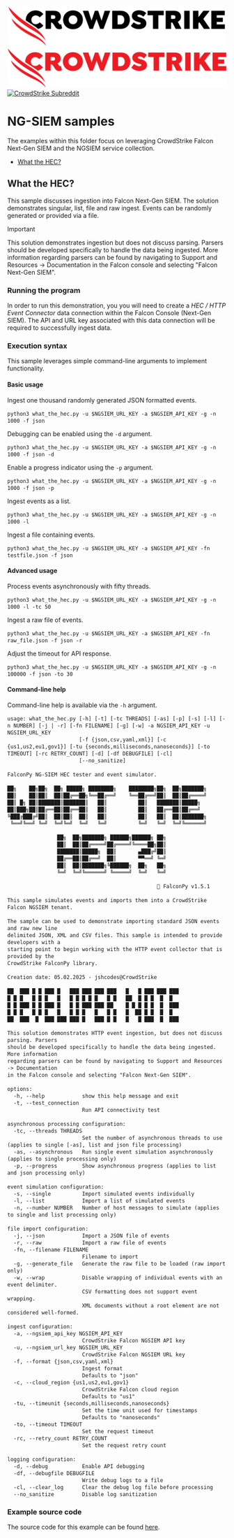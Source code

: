 ![CrowdStrike FalconPy](https://raw.githubusercontent.com/CrowdStrike/falconpy/main/docs/asset/cs-logo.png#gh-light-mode-only)
![CrowdStrike FalconPy](https://raw.githubusercontent.com/CrowdStrike/falconpy/main/docs/asset/cs-logo-red.png#gh-dark-mode-only)
[![CrowdStrike Subreddit](https://img.shields.io/badge/-r%2Fcrowdstrike-white?logo=reddit&labelColor=gray&link=https%3A%2F%2Freddit.com%2Fr%2Fcrowdstrike)](https://reddit.com/r/crowdstrike)

# NG-SIEM samples
The examples within this folder focus on leveraging CrowdStrike Falcon Next-Gen SIEM and the NGSIEM service collection.

- [What the HEC?](#what-the-hec)

## What the HEC?
This sample discusses ingestion into Falcon Next-Gen SIEM. The solution demonstrates singular, list, file and raw ingest. Events can be randomly generated or provided via a file.

> [!IMPORTANT]
> This solution demonstrates ingestion but does not discuss parsing. Parsers should be developed specifically to handle the data being ingested.
> More information regarding parsers can be found by navigating to Support and Resources -> Documentation in the Falcon console and selecting "Falcon Next-Gen SIEM".

### Running the program
In order to run this demonstration, you you will need to create a _HEC / HTTP Event Connector_ data connection within the Falcon Console (Next-Gen SIEM).
The API and URL key associated with this data connection will be required to successfully ingest data.

### Execution syntax
This sample leverages simple command-line arguments to implement functionality.

#### Basic usage
Ingest one thousand randomly generated JSON formatted events.

```shell
python3 what_the_hec.py -u $NGSIEM_URL_KEY -a $NGSIEM_API_KEY -g -n 1000 -f json
```

Debugging can be enabled using the `-d` argument.

```shell
python3 what_the_hec.py -u $NGSIEM_URL_KEY -a $NGSIEM_API_KEY -g -n 1000 -f json -d
```

Enable a progress indicator using the `-p` argument.

```shell
python3 what_the_hec.py -u $NGSIEM_URL_KEY -a $NGSIEM_API_KEY -g -n 1000 -f json -p
```

Ingest events as a list.

```shell
python3 what_the_hec.py -u $NGSIEM_URL_KEY -a $NGSIEM_API_KEY -g -n 1000 -l
```

Ingest a file containing events.

```shell
python3 what_the_hec.py -u $NGSIEM_URL_KEY -a $NGSIEM_API_KEY -fn testfile.json -f json
```

#### Advanced usage

Process events asynchronously with fifty threads.

```shell
python3 what_the_hec.py -u $NGSIEM_URL_KEY -a $NGSIEM_API_KEY -g -n 1000 -l -tc 50
```

Ingest a raw file of events.

```shell
python3 what_the_hec.py -u $NGSIEM_URL_KEY -a $NGSIEM_API_KEY -fn raw_file.json -f json -r
```

Adjust the timeout for API response.

```shell
python3 what_the_hec.py -u $NGSIEM_URL_KEY -a $NGSIEM_API_KEY -g -n 100000 -f json -to 30
```


#### Command-line help
Command-line help is available via the `-h` argument.

```shell
usage: what_the_hec.py [-h] [-t] [-tc THREADS] [-as] [-p] [-s] [-l] [-n NUMBER] [-j | -r] [-fn FILENAME] [-g] [-w] -a NGSIEM_API_KEY -u NGSIEM_URL_KEY
                       [-f {json,csv,yaml,xml}] [-c {us1,us2,eu1,gov1}] [-tu {seconds,milliseconds,nanoseconds}] [-to TIMEOUT] [-rc RETRY_COUNT] [-d] [-df DEBUGFILE] [-cl]
                       [--no_sanitize]

FalconPy NG-SIEM HEC tester and event simulator.

██╗    ██╗██╗  ██╗ █████╗ ████████╗    ████████╗██╗  ██╗███████╗
██║    ██║██║  ██║██╔══██╗╚══██╔══╝    ╚══██╔══╝██║  ██║██╔════╝
██║ █╗ ██║███████║███████║   ██║          ██║   ███████║█████╗
██║███╗██║██╔══██║██╔══██║   ██║          ██║   ██╔══██║██╔══╝
╚███╔███╔╝██║  ██║██║  ██║   ██║          ██║   ██║  ██║███████╗
 ╚══╝╚══╝ ╚═╝  ╚═╝╚═╝  ╚═╝   ╚═╝          ╚═╝   ╚═╝  ╚═╝╚══════╝

                ██╗  ██╗███████╗ ██████╗██████╗ ██╗
                ██║  ██║██╔════╝██╔════╝╚════██╗██║
                ███████║█████╗  ██║       ▄███╔╝██║
                ██╔══██║██╔══╝  ██║       ▀▀══╝ ╚═╝
                ██║  ██║███████╗╚██████╗  ██╗   ██╗
                ╚═╝  ╚═╝╚══════╝ ╚═════╝  ╚═╝   ╚═╝

                                                🦅 FalconPy v1.5.1

This sample simulates events and imports them into a CrowdStrike Falcon NGSIEM tenant.

The sample can be used to demonstrate importing standard JSON events and raw new line
delimited JSON, XML and CSV files. This sample is intended to provide developers with a
starting point to begin working with the HTTP event collector that is provided by the
CrowdStrike FalconPy library.

Creation date: 05.02.2025 - jshcodes@CrowdStrike

██  ███ █ █ ███ █   ███ ███ ███ ███   █   █ ███ ███ ███
█ █ █   █ █ █   █   █ █ █ █ █   █ █   ██  █ █ █  █  █
█ █ ███ █ █ ███ █   █ █ ███ ███ ██    █ █ █ █ █  █  ███
█ █ █   █ █ █   █   █ █ █   █   █ █   █  ██ █ █  █  █
██  ███  █  ███ ███ ███ █   ███ █ █   █   █ ███  █  ███

This solution demonstrates HTTP event ingestion, but does not discuss parsing. Parsers
should be developed specifically to handle the data being ingested. More information
regarding parsers can be found by navigating to Support and Resources -> Documentation
in the Falcon console and selecting "Falcon Next-Gen SIEM".

options:
  -h, --help            show this help message and exit
  -t, --test_connection
                        Run API connectivity test

asynchronous processing configuration:
  -tc, --threads THREADS
                        Set the number of asynchronous threads to use (applies to single [-as], list and json file processing)
  -as, --asynchronous   Run single event simulation asynchronously (applies to single processing only)
  -p, --progress        Show asynchronous progress (applies to list and json processing only)

event simulation configuration:
  -s, --single          Import simulated events individually
  -l, --list            Import a list of simulated events
  -n, --number NUMBER   Number of host messages to simulate (applies to single and list processing only)

file import configuration:
  -j, --json            Import a JSON file of events
  -r, --raw             Import a raw file of events
  -fn, --filename FILENAME
                        Filename to import
  -g, --generate_file   Generate the raw file to be loaded (raw import only)
  -w, --wrap            Disable wrapping of individual events with an event delimiter.
                        CSV formatting does not support event wrapping.
                        XML documents without a root element are not considered well-formed.

ingest configuration:
  -a, --ngsiem_api_key NGSIEM_API_KEY
                        CrowdStrike Falcon NGSIEM API key
  -u, --ngsiem_url_key NGSIEM_URL_KEY
                        CrowdStrike Falcon NGSIEM URL key
  -f, --format {json,csv,yaml,xml}
                        Ingest format
                        Defaults to "json"
  -c, --cloud_region {us1,us2,eu1,gov1}
                        CrowdStrike Falcon cloud region
                        Defaults to "us1"
  -tu, --timeunit {seconds,milliseconds,nanoseconds}
                        Set the time unit used for timestamps
                        Defaults to "nanoseconds"
  -to, --timeout TIMEOUT
                        Set the request timeout
  -rc, --retry_count RETRY_COUNT
                        Set the request retry count

logging configuration:
  -d, --debug           Enable API debugging
  -df, --debugfile DEBUGFILE
                        Write debug logs to a file
  -cl, --clear_log      Clear the debug log file before processing
  --no_sanitize         Disable log sanitization
```

### Example source code
The source code for this example can be found [here](what_the_hec.py).
